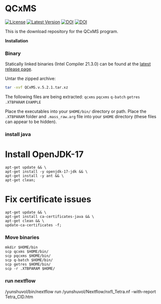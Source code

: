 # QCxMS
[![License](https://img.shields.io/github/license/qcxms/qcxms)](https://github.com/grimme-lab/xtb/blob/main/COPYING)
[![Latest Version](https://img.shields.io/github/v/release/qcxms/qcxms)](https://github.com/qcxms/QCxMS/releases/latest)
[![DOI](https://img.shields.io/badge/DOI-10.1002%2Fanie.201300158%20-blue)](https://doi.org/10.1002/anie.201300158) [![DOI](https://img.shields.io/badge/DOI-10.1021%2Facsomega.9b02011%20-blue)](https://doi.org/10.1021/acsomega.9b02011)

This is the download repository for the QCxMS program. 

**Installation**

### Binary 

Statically linked binaries (Intel Compiler 21.3.0) can be found at the [latest release page](https://github.com/qcxms/QCxMS/releases/latest).

Untar the zipped archive:

```bash
tar -xvf QCxMS.v.5.2.1.tar.xz
```

The following files are being extracted: `qcxms` `pqcxms` `q-batch` `getres` `.XTBPARAM` `EXAMPLE`

Place the executables into your ``$HOME/bin/`` directory or path. Place the `.XTBPARAM` folder and `.mass_raw.arg` file into your `$HOME` directory (these files can appear to be hidden). 





### install java
# Install OpenJDK-17
    apt-get update && \
    apt-get install -y openjdk-17-jdk && \
    apt-get install -y ant && \
    apt-get clean;
    
# Fix certificate issues
    apt-get update && \
    apt-get install ca-certificates-java && \
    apt-get clean && \
    update-ca-certificates -f;
    
    
### Move binaries

    mkdir $HOME/bin
    scp qcxms $HOME/bin/
    scp pqcxms $HOME/bin/
    scp q-batch $HOME/bin/
    scp getres $HOME/bin/
    scp -r .XTBPARAM $HOME/


### run nextflow
/yunshuvol/bin/nextflow run /yunshuvol/Nextflow/nxfl_Tetra.nf -with-report Tetra_CID.htm

